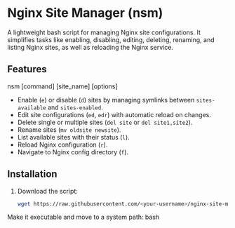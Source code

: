 # Nginx Site Manager (nsm)

A lightweight bash script for managing Nginx site configurations. It simplifies tasks like enabling, disabling, editing, deleting, renaming, and listing Nginx sites, as well as reloading the Nginx service.

## Features
nsm [command] [site_name] [options]
- Enable (`e`) or disable (`d`) sites by managing symlinks between `sites-available` and `sites-enabled`.
- Edit site configurations (`ed`, `edr`) with automatic reload on changes.
- Delete single or multiple sites (`del site` or `del site1,site2`).
- Rename sites (`mv oldsite newsite`).
- List available sites with their status (`l`).
- Reload Nginx configuration (`r`).
- Navigate to Nginx config directory (`f`).

## Installation
1. Download the script:
   ```bash
   wget https://raw.githubusercontent.com/<your-username>/nginx-site-manager/main/nsm

Make it executable and move to a system path:
bash

